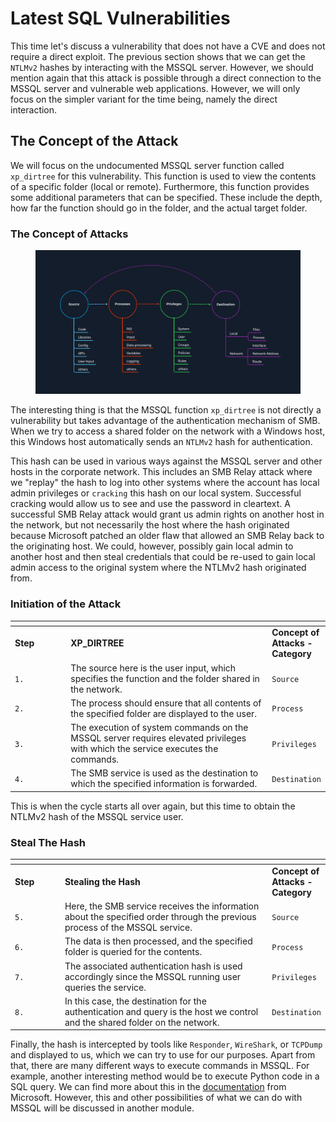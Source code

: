 # Latest SQL Vulnerabilities

This time let's discuss a vulnerability that does not have a CVE and does not require a direct exploit. The previous section shows that we can get the `NTLMv2` hashes by interacting with the MSSQL server. However, we should mention again that this attack is possible through a direct connection to the MSSQL server and vulnerable web applications. However, we will only focus on the simpler variant for the time being, namely the direct interaction.

## The Concept of the Attack

We will focus on the undocumented MSSQL server function called `xp_dirtree` for this vulnerability. This function is used to view the contents of a specific folder (local or remote). Furthermore, this function provides some additional parameters that can be specified. These include the depth, how far the function should go in the folder, and the actual target folder.

### **The Concept of Attacks**

<figure><img src="../../../../.gitbook/assets/image (1) (1) (1) (1) (1) (1) (1) (1) (1) (1) (1) (1) (1) (1) (1) (1) (1) (1) (1) (1) (1) (1) (1) (1) (1) (1) (1) (1) (1) (1) (1) (1) (1) (1) (1) (1) (1) (1) (1) (1) (1) (1) (1) (1) (1) (1) (1) (1) (1) (1) (1) (1) (1) (1) (1) (1) (1) (1) (1) (1)  (41).png" alt=""><figcaption></figcaption></figure>

The interesting thing is that the MSSQL function `xp_dirtree` is not directly a vulnerability but takes advantage of the authentication mechanism of SMB. When we try to access a shared folder on the network with a Windows host, this Windows host automatically sends an `NTLMv2` hash for authentication.

This hash can be used in various ways against the MSSQL server and other hosts in the corporate network. This includes an SMB Relay attack where we "replay" the hash to log into other systems where the account has local admin privileges or `cracking` this hash on our local system. Successful cracking would allow us to see and use the password in cleartext. A successful SMB Relay attack would grant us admin rights on another host in the network, but not necessarily the host where the hash originated because Microsoft patched an older flaw that allowed an SMB Relay back to the originating host. We could, however, possibly gain local admin to another host and then steal credentials that could be re-used to gain local admin access to the original system where the NTLMv2 hash originated from.

### **Initiation of the Attack**

<table data-header-hidden><thead><tr><th width="98"></th><th width="423"></th><th></th></tr></thead><tbody><tr><td><strong>Step</strong></td><td><strong>XP_DIRTREE</strong></td><td><strong>Concept of Attacks - Category</strong></td></tr><tr><td><code>1.</code></td><td>The source here is the user input, which specifies the function and the folder shared in the network.</td><td><code>Source</code></td></tr><tr><td><code>2.</code></td><td>The process should ensure that all contents of the specified folder are displayed to the user.</td><td><code>Process</code></td></tr><tr><td><code>3.</code></td><td>The execution of system commands on the MSSQL server requires elevated privileges with which the service executes the commands.</td><td><code>Privileges</code></td></tr><tr><td><code>4.</code></td><td>The SMB service is used as the destination to which the specified information is forwarded.</td><td><code>Destination</code></td></tr></tbody></table>

This is when the cycle starts all over again, but this time to obtain the NTLMv2 hash of the MSSQL service user.

### **Steal The Hash**

<table data-header-hidden><thead><tr><th width="84"></th><th width="434"></th><th></th></tr></thead><tbody><tr><td><strong>Step</strong></td><td><strong>Stealing the Hash</strong></td><td><strong>Concept of Attacks - Category</strong></td></tr><tr><td><code>5.</code></td><td>Here, the SMB service receives the information about the specified order through the previous process of the MSSQL service.</td><td><code>Source</code></td></tr><tr><td><code>6.</code></td><td>The data is then processed, and the specified folder is queried for the contents.</td><td><code>Process</code></td></tr><tr><td><code>7.</code></td><td>The associated authentication hash is used accordingly since the MSSQL running user queries the service.</td><td><code>Privileges</code></td></tr><tr><td><code>8.</code></td><td>In this case, the destination for the authentication and query is the host we control and the shared folder on the network.</td><td><code>Destination</code></td></tr></tbody></table>

Finally, the hash is intercepted by tools like `Responder`, `WireShark`, or `TCPDump` and displayed to us, which we can try to use for our purposes. Apart from that, there are many different ways to execute commands in MSSQL. For example, another interesting method would be to execute Python code in a SQL query. We can find more about this in the [documentation](https://docs.microsoft.com/en-us/sql/machine-learning/tutorials/quickstart-python-create-script?view=sql-server-ver15) from Microsoft. However, this and other possibilities of what we can do with MSSQL will be discussed in another module.
